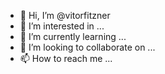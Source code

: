 - 👋 Hi, I’m @vitorfitzner
- 👀 I’m interested in ...
- 🌱 I’m currently learning ...
- 💞️ I’m looking to collaborate on ...
- 📫 How to reach me ...

<!---
vitorfitzner/vitorfitzner is a ✨ special ✨ repository because its `README.md` (this file) appears on your GitHub profile.
You can click the Preview link to take a look at your changes.
--->
